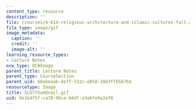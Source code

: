 ```yaml
---
content_type: resource
description: ''
file: /courses/4-614-religious-architecture-and-islamic-cultures-fall-2002/9e1b4f5fca7096ceb6dfa3e6fe9e2ef8_SLD7thumbnail.gif
file_type: image/gif
image_metadata:
  caption: ''
  credit: ''
  image-alt: ''
learning_resource_types:
- Lecture Notes
ocw_type: OCWImage
parent_title: Lecture Notes
parent_type: CourseSection
parent_uid: 68abeaab-4eff-532c-e858-18d3ffb567bd
resourcetype: Image
title: SLD7thumbnail.gif
uid: 9e1b4f5f-ca70-96ce-b6df-a3e6fe9e2ef8
---
```

